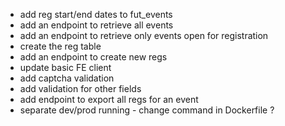 - add reg start/end dates to fut_events
- add an endpoint to retrieve all events
- add an endpoint to retrieve only events open for registration
- create the reg table
- add an endpoint to create new regs
- update basic FE client
- add captcha validation
- add validation for other fields
- add endpoint to export all regs for an event
- separate dev/prod running - change command in Dockerfile ?
